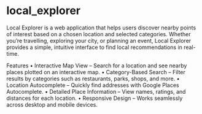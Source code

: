 # local_explorer
Local Explorer is a web application that helps users discover nearby points of interest based on a chosen location and selected categories. Whether you’re travelling, exploring your city, or planning an event, Local Explorer provides a simple, intuitive interface to find local recommendations in real-time.

Features
	•	Interactive Map View – Search for a location and see nearby places plotted on an interactive map.
	•	Category-Based Search – Filter results by categories such as restaurants, parks, shops, and more.
	•	Location Autocomplete – Quickly find addresses with Google Places Autocomplete.
	•	Detailed Place Information – View names, ratings, and distances for each location.
	•	Responsive Design – Works seamlessly across desktop and mobile devices.
